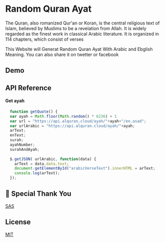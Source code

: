 
# Random Quran Ayat

The Quran, also romanized Qur'an or Koran, is the central religious text of Islam, believed by Muslims to be a revelation from Allah. It is widely regarded as the finest work in classical Arabic literature. It is organized in 114 chapters, which consist of verses

This Website will Generat Random Quran Ayat With Arabic and Ebglish Meaning. You can also share it on twetter or facebook
## Demo


## API Reference

#### Get ayah

```js
  function getQuote() {
  var ayah = Math.floor(Math.random() * 6236) + 1 
  var url = "https://api.alquran.cloud/ayah/"+ayah+"/en.asad";
  var urlArabic = "https://api.alquran.cloud/ayah/"+ayah;
  arText;
  enText;
  surah;
  ayahNumber;
  surahAndAyah;
  
  $.getJSON( urlArabic, function(data) {
    arText = data.data.text;
    document.getElementById("arabicVerseText").innerHTML = arText;
    console.log(arText);
  });
```


## 🚀 Special Thank You 
[SAS]()


## License

[MIT](https://choosealicense.com/licenses/mit/)

